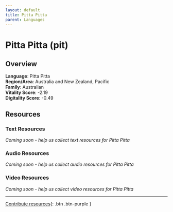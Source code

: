 ```yaml
---
layout: default
title: Pitta Pitta
parent: Languages
---
```


# Pitta Pitta (pit)

## Overview

**Language**: Pitta Pitta  
**Region/Area**: Australia and New Zealand, Pacific  
**Family**: Australian  
**Vitality Score**: -2.19  
**Digitality Score**: -0.49  

## Resources

### Text Resources
*Coming soon - help us collect text resources for Pitta Pitta*

### Audio Resources
*Coming soon - help us collect audio resources for Pitta Pitta*

### Video Resources
*Coming soon - help us collect video resources for Pitta Pitta*

---

[Contribute resources](https://fairtrain.github.io/){: .btn .btn-purple }
